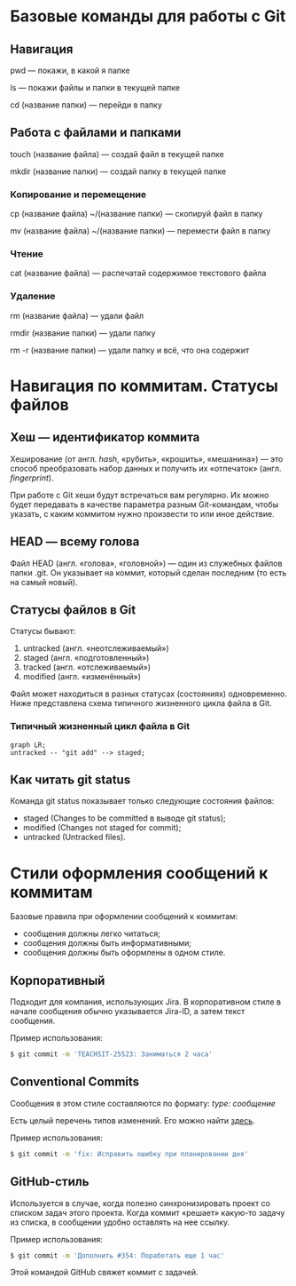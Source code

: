 # Базовые команды для работы с Git

## Навигация

pwd — покажи, в какой я папке

ls — покажи файлы и папки в текущей папке

cd (название папки) — перейди в папку

## Работа с файлами и папками

touch (название файла) — создай файл в текущей папке

mkdir (название папки) — создай папку в текущей папке

### Копирование и перемещение

cp (название файла) ~/(название папки) — скопируй файл в папку

mv (название файла) ~/(название папки) — перемести файл в папку

### Чтение

cat (название файла) — распечатай содержимое текстового файла

### Удаление

rm (название файла) — удали файл 

rmdir (название папки) — удали папку

rm -r (название папки) — удали папку и всё, что она содержит

# Навигация по коммитам. Статусы файлов

## Хеш — идентификатор коммита

Хеширование (от англ. *hash*, «рубить», «крошить», «мешанина») — это способ преобразовать набор данных и получить их «отпечаток» (англ. *fingerprint*).

При работе с Git хеши будут встречаться вам регулярно. Их можно будет передавать в качестве параметра разным Git-командам, чтобы указать, с каким коммитом нужно произвести то или иное действие.

## HEAD — всему голова

Файл HEAD (англ. «голова», «головной») — один из служебных файлов папки .git. Он указывает на коммит, который сделан последним (то есть на самый новый).

## Статусы файлов в Git

Статусы бывают:

1. untracked (англ. «неотслеживаемый»)
2. staged (англ. «подготовленный»)
3. tracked (англ. «отслеживаемый»)
4. modified (англ. «изменённый»)

Файл может находиться в разных статусах (состояниях) одновременно. Ниже представлена схема типичного жизненного цикла файла в Git.

### Типичный жизненный цикл файла в Git

```mermaid
graph LR;
untracked -- "git add" --> staged;
```

## Как читать git status

Команда git status показывает только следующие состояния файлов:

* staged (Changes to be committed в выводе git status);
* modified (Changes not staged for commit);
* untracked (Untracked files).

# Стили оформления сообщений к коммитам

Базовые правила при оформлении сообщений к коммитам:

* сообщения должны легко читаться;
* сообщения должны быть информативными;
* сообщения должны быть оформлены в одном стиле.

## Корпоративный

Подходит для компания, использующих Jira. В корпоративном стиле в начале сообщения обычно указывается Jira-ID, а затем текст сообщения.

Пример использования:

```bash
$ git commit -m 'TEACHSIT-25523: Заниматься 2 часа'
```

## Conventional Commits

Сообщения в этом стиле составляются по формату: *type: сообщение*

Есть целый перечень типов изменений. Его можно найти [здесь](https://www.conventionalcommits.org/ru/v1.0.0-beta.4/#%D1%81%D0%BF%D0%B5%D1%86%D0%B8%D1%84%D0%B8%D0%BA%D0%B0%D1%86%D0%B8%D1%8F).

Пример использования:

```bash
$ git commit -m 'fix: Исправить ошибку при планировании дня'
```

## GitHub-стиль

Используется в случае, когда полезно синхронизировать проект со списком задач этого проекта. Когда коммит «решает» какую-то задачу из списка, в сообщении удобно оставлять на нее ссылку.

Пример использования:

```bash
$ git commit -m 'Дополнить #354: Поработать еще 1 час'
```

Этой командой GitHub свяжет коммит с задачей.






